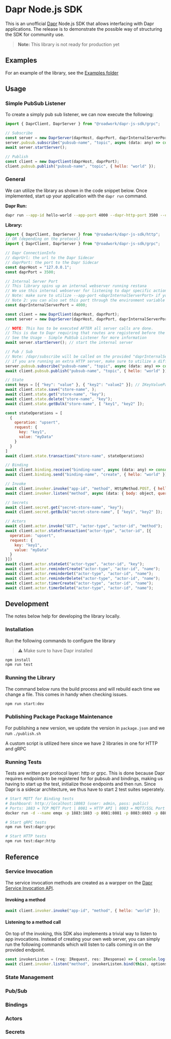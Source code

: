 # Dapr Node.js SDK

This is an unofficial [Dapr](https://dapr.io) Node.js SDK that allows interfacing with Dapr applications. The release is to demonstrate the possible way of structuring the SDK for community use.

> **Note:** This library is not ready for production yet

## Examples

For an example of the library, see the [Examples folder](/examples)

## Usage

### Simple PubSub Listener

To create a simply pub sub listener, we can now execute the following:

```javascript
import { DaprClient, DaprServer } from "@roadwork/dapr-js-sdk/grpc";

// Subscribe
const server = new DaprServer(daprHost, daprPort, daprInternalServerPort);
server.pubsub.subscribe("pubsub-name", "topic", async (data: any) => console.log(data))
await server.startServer();

// Publish
const client = new DaprClient(daprHost, daprPort);
client.pubsub.publish("pubsub-name", "topic", { hello: "world" });
```

### General

We can utilize the library as shown in the code snippet below. Once implemented, start up your application with the `dapr run` command.

**Dapr Run:**

```bash
dapr run --app-id hello-world --app-port 4000 --dapr-http-port 3500 --components-path ./components/ npm run start:dev
```

**Library:**

```javascript
import { DaprClient, DaprServer } from "@roadwork/dapr-js-sdk/http";
// OR (depending on the protocol)
import { DaprClient, DaprServer } from "@roadwork/dapr-js-sdk/grpc";

// Dapr ConnectionInfo
// daprUrl: the url to the Dapr Sidecar
// daprPort: the port to the Dapr Sidecar
const daprHost = "127.0.0.1";
const daprPort = 3500; 

// Internal Server Port
// This library spins up an internal webserver running restana
// We use this internal webserver for listening to dapr specific actions (e.g. method invocation, pub/sub, ...)
// Note: make sure to utilize --app-port <daprInternalServerPort> if you don't run your own web server
// Note 2: you can also set this port through the environment variable DAPR_INTERNAL_SERVER_PORT
const daprInternalServerPort = 4000; 

const client = new DaprClient(daprHost, daprPort);
const server = new DaprServer(daprHost, daprPort, daprInternalServerPort);

// NOTE: This has to be executed AFTER all server calls are done.
// This is due to Dapr requiring that routes are registered before the server is started
// See the Usage - Simple PubSub Listener for more information
await server.startServer(); // start the internal server

// Pub / Sub
// Note: /dapr/subscribe will be called on the provided "daprInternalServerPort". 
// if you are running an extra HTTP server, make sure to utilize a different port. Dapr will not wait till your app started, which is not required since the library takes care of Dapr related functionality internally.
server.pubsub.subscribe("pubsub-name", "topic", async (data: any) => console.log(data))
await client.pubsub.publish("pubsub-name", "topic", { hello: "world" });

// State
const keys = [{ "key": "value" }, { "key2": "value2" }]; // IKeyValuePair[]
await client.state.save("store-name", );
await client.state.get("store-name", "key");
await client.state.delete("store-name", "key");
await client.state.getBulk("store-name", [ "key1", "key2" ]);

const stateOperations = [
  {
    operation: "upsert",
    request: {
      key: "key1",
      value: "myData"
    }
  }
]
await client.state.transaction("store-name", stateOperations)

// Binding
await client.binding.receive("binding-name", async (data: any) => console.log(data))
await client.binding.send("binding-name", "create", { hello: "world" });

// Invoke
await client.invoker.invoke("app-id", "method", HttpMethod.POST, { hello: "world" });
await client.invoker.listen("method", async (data: { body: object, query: string }) => console.log(data.body), { method: HttpMethod.POST });

// Secrets
await client.secret.get("secret-store-name", "key");
await client.secret.getBulk("secret-store-name", [ "key1", "key2" ]);

// Actors
await client.actor.invoke("GET", "actor-type", "actor-id", "method");
await client.actor.stateTransaction("actor-type", "actor-id", [{
  operation: "upsert",
  request: {
    key: "key1",
    value: "myData"
  }
}])
await client.actor.stateGet("actor-type", "actor-id", "key");
await client.actor.reminderCreate("actor-type", "actor-id", "name");
await client.actor.reminderGet("actor-type", "actor-id", "name");
await client.actor.reminderDelete("actor-type", "actor-id", "name");
await client.actor.timerCreate("actor-type", "actor-id", "name");
await client.actor.timerDelete("actor-type", "actor-id", "name");
```

## Development

The notes below help for developing the library locally.

### Installation

Run the following commands to configure the library

> ⚠ Make sure to have Dapr installed

```bash
npm install
npm run test
```

### Running the Library

The command below runs the build process and will rebuild each time we change a file. This comes in handy when checking issues.

```bash
npm run start:dev
```

### Publishing Package Package Maintenance

For publishing a new version, we update the version in `package.json` and we run `./publish.sh`

A custom script is utilized here since we have 2 libraries in one for HTTP and gRPC

### Running Tests

Tests are written per protocol layer: http or grpc. This is done because Dapr requires endpoints to be registered for for pubsub and bindings, making us having to start up the test, initialize those endpoints and then run. Since Dapr is a sidecar architecture, we thus have to start 2 test suites seperately.

```bash
# Start MQTT for Binding tests
# Dashboard: http://localhost:18083 (user: admin, pass: public)
# Ports: 1883 = TCP MQTT Port | 8081 = HTTP API | 8083 = MQTT/SSL Port | 8883 = MQTT/Websocket/SSL Port | 8084 = MQTT/Websocket Port | 18083 = Dashboard
docker run -d --name emqx -p 1883:1883 -p 8081:8081 -p 8083:8083 -p 8883:8883 -p 8084:8084 -p 18083:18083 emqx/emqx

# Start gRPC tests
npm run test:dapr:grpc

# Start HTTP tests
npm run test:dapr:http
```

## Reference

### Service Invocation

The service invocation methods are created as a warpper on the [Dapr Service Invocation API](https://docs.dapr.io/reference/api/service_invocation_api/).

#### Invoking a method

```javascript
await client.invoker.invoke("app-id", "method", { hello: "world" });
```

#### Listening to a method call

On top of the invoking, this SDK also implements a trivial way to listen to app invocations. Instead of creating your own web server, you can simply run the following commands which will listen to calls coming in on the provided endpoint.

```javascript
const invokerListen = (req: IRequest, res: IResponse) => { console.log(data); }
await client.invoker.listen("method", invokerListen.bind(this), options)
```

### State Management

### Pub/Sub

### Bindings

### Actors

### Secrets
